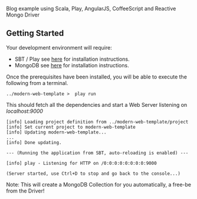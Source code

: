 Blog example using Scala, Play, AngularJS, CoffeeScript and Reactive Mongo Driver

Getting Started
----------

Your development environment will require:
*  SBT / Play see [here]() for installation instructions.
*  MongoDB see [here]() for installation instructions.

Once the prerequisites have been installed, you will be able to execute the following from a terminal.

```
../modern-web-template >  play run
```

This should fetch all the dependencies and start a Web Server listening on *localhost:9000*

```
[info] Loading project definition from ../modern-web-template/project
[info] Set current project to modern-web-template
[info] Updating modern-web-template...
...
[info] Done updating.

--- (Running the application from SBT, auto-reloading is enabled) ---

[info] play - Listening for HTTP on /0:0:0:0:0:0:0:0:9000

(Server started, use Ctrl+D to stop and go back to the console...)

```

Note: This will create a MongoDB Collection for you automatically, a free-be from the Driver! 